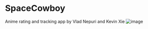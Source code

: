# SpaceCowboy

Anime rating and tracking app by Vlad Nepuri and Kevin Xie
![image](https://user-images.githubusercontent.com/65685996/90930297-59eead80-e3c8-11ea-9725-32d1b132e02e.png)
